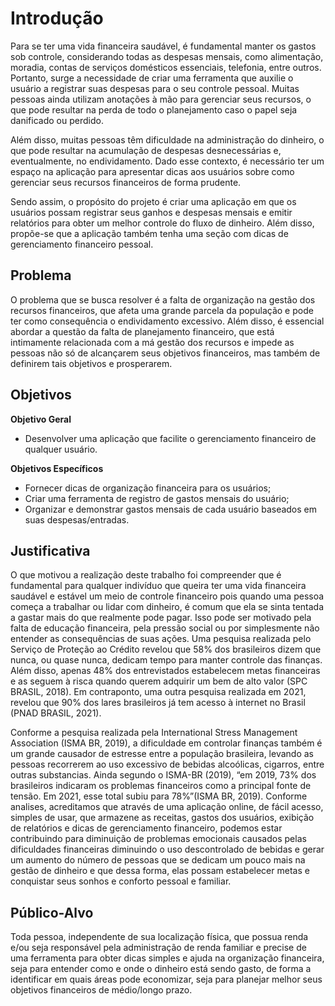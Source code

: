 # Introdução

Para se ter uma vida financeira saudável, é fundamental manter os gastos sob controle, considerando todas as despesas mensais, como alimentação, moradia, contas de serviços domésticos essenciais, telefonia, entre outros. Portanto, surge a necessidade de criar uma ferramenta que auxilie o usuário a registrar suas despesas para o seu controle pessoal. Muitas pessoas ainda utilizam anotações à mão para gerenciar seus recursos, o que pode resultar na perda de todo o planejamento caso o papel seja danificado ou perdido.

Além disso, muitas pessoas têm dificuldade na administração do dinheiro, o que pode resultar na acumulação de despesas desnecessárias e, eventualmente, no endividamento. Dado esse contexto, é necessário ter um espaço na aplicação para apresentar dicas aos usuários sobre como gerenciar seus recursos financeiros de forma prudente.

Sendo assim, o propósito do projeto é criar uma aplicação em que os usuários possam registrar seus ganhos e despesas mensais e emitir relatórios para obter um melhor controle do fluxo de dinheiro. Além disso, propõe-se que a aplicação também tenha uma seção com dicas de gerenciamento financeiro pessoal.

## Problema

O problema que se busca resolver é a falta de organização na gestão dos recursos financeiros, que afeta uma grande parcela da população e pode ter como consequência o endividamento excessivo. Além disso, é essencial abordar a questão da falta de planejamento financeiro, que está intimamente relacionada com a má gestão dos recursos e impede as pessoas não só de alcançarem seus objetivos financeiros, mas também de definirem tais objetivos e prosperarem.

## Objetivos

**Objetivo Geral**
- Desenvolver uma aplicação que facilite o gerenciamento financeiro de qualquer usuário.

**Objetivos Específicos**
- Fornecer dicas de organização financeira para os usuários;
- Criar uma ferramenta de registro de gastos mensais do usuário;
- Organizar e demonstrar gastos mensais de cada usuário baseados em suas despesas/entradas.

## Justificativa

 O que motivou a realização deste trabalho foi compreender que é fundamental para qualquer indivíduo que queira ter uma vida financeira saudável e estável um meio de controle financeiro pois quando uma pessoa começa a trabalhar ou lidar com dinheiro, é comum que ela se sinta tentada a gastar mais do que realmente pode pagar. Isso pode ser motivado pela falta de educação financeira, pela pressão social ou por simplesmente não entender as consequências de suas ações.
 Uma pesquisa realizada pelo Serviço de Proteção ao Crédito revelou que 58% dos brasileiros dizem que nunca, ou quase nunca, dedicam tempo 
para manter controle das finanças. Além disso, apenas 48% dos entrevistados estabelecem metas financeiras e as seguem à risca quando querem 
adquirir um bem de alto valor (SPC BRASIL, 2018). Em contraponto, uma outra pesquisa realizada em 2021, revelou que 90% dos lares brasileiros já tem
acesso à internet no Brasil (PNAD BRASIL, 2021). 

Conforme a pesquisa realizada pela International Stress Management Association (ISMA BR, 2019), a dificuldade em controlar finanças também é um grande causador de estresse entre a população brasileira, levando as pessoas recorrerem ao uso excessivo de bebidas alcoólicas, cigarros, entre outras substancias. Ainda segundo o ISMA-BR (2019), “em 2019, 73% dos brasileiros indicaram os problemas financeiros como a principal fonte de tensão. Em 2021, esse total subiu para 78%”(ISMA BR, 2019).
Conforme analises, acreditamos que através de uma aplicação online, de fácil acesso, simples de usar, que armazene as receitas, gastos dos usuários, exibição de relatórios e dicas de gerenciamento financeiro, podemos estar contribuindo para diminuição de problemas emocionais causados pelas dificuldades financeiras diminuindo o uso descontrolado de bebidas e gerar um aumento do número de pessoas que se dedicam um pouco mais na gestão de dinheiro e que dessa forma, elas possam estabelecer metas e conquistar seus sonhos e conforto pessoal e familiar.

## Público-Alvo

Toda pessoa, independente de sua localização física, que possua renda e/ou seja responsável pela administração de renda familiar e precise de uma ferramenta para obter dicas simples e ajuda na organização financeira, seja para entender como e onde o dinheiro está sendo gasto, de forma a identificar em quais áreas pode economizar, seja para planejar melhor seus objetivos financeiros de médio/longo prazo.
